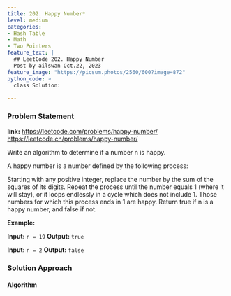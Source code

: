 ```yaml
---
title: 202. Happy Number*
level: medium
categories:
- Hash Table
- Math
- Two Pointers
feature_text: |
  ## LeetCode 202. Happy Number
  Post by ailswan Oct.22, 2023
feature_image: "https://picsum.photos/2560/600?image=872"
python_code: >
  class Solution:
       
---
```


### Problem Statement
**link:**
https://leetcode.com/problems/happy-number/
https://leetcode.cn/problems/happy-number/
 
Write an algorithm to determine if a number n is happy.

A happy number is a number defined by the following process:

Starting with any positive integer, replace the number by the sum of the squares of its digits.
Repeat the process until the number equals 1 (where it will stay), or it loops endlessly in a cycle which does not include 1.
Those numbers for which this process ends in 1 are happy.
Return true if n is a happy number, and false if not.


**Example:**

**Input:** `n = 19`
**Output:** `true`
 
**Input:** `n = 2`
**Output:** `false`
 

### Solution Approach
 
#### Algorithm
 